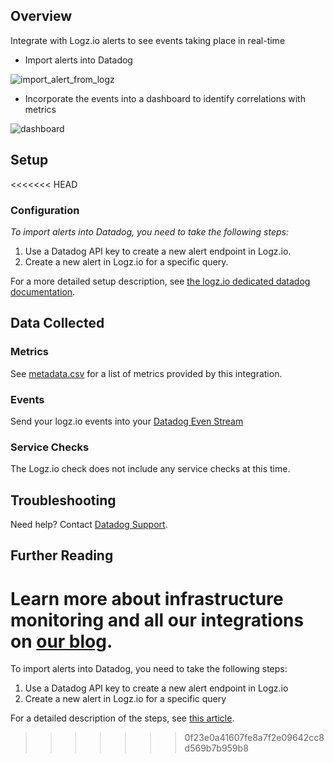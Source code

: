 ## Overview

Integrate with Logz.io alerts to see events taking place in real-time

*   Import alerts into Datadog

![import_alert_from_logz](https://raw.githubusercontent.com/DataDog/integrations-extras/master/logzio/images/import_alert_from_logz.jpg)

*   Incorporate the events into a dashboard to identify correlations with metrics

![dashboard](https://raw.githubusercontent.com/DataDog/integrations-extras/master/logzio/images/dashboard.png)

## Setup
<<<<<<< HEAD
### Configuration

_To import alerts into Datadog, you need to take the following steps:_

1.  Use a Datadog API key to create a new alert endpoint in Logz.io.
2.  Create a new alert in Logz.io for a specific query.

For a more detailed setup description, see [the logz.io dedicated datadog documentation](http://logz.io/blog/log-correlation-datadog/).

## Data Collected
### Metrics
See [metadata.csv](https://github.com/DataDog/integrations-extras/blob/master/logzio/metadata.csv) for a list of metrics provided by this integration.

### Events
Send your logz.io events into your [Datadog Even Stream](https://docs.datadoghq.com/graphing/event_stream/) 

### Service Checks
The Logz.io check does not include any service checks at this time.

## Troubleshooting
Need help? Contact [Datadog Support](http://docs.datadoghq.com/help/).

## Further Reading

Learn more about infrastructure monitoring and all our integrations on [our blog](https://www.datadoghq.com/blog/).
=======

To import alerts into Datadog, you need to take the following steps:

1.  Use a Datadog API key to create a new alert endpoint in Logz.io
2.  Create a new alert in Logz.io for a specific query

For a detailed description of the steps, see [this article](http://logz.io/blog/log-correlation-datadog/).
>>>>>>> 0f23e0a41607fe8a7f2e09642cc8d569b7b959b8

